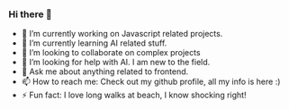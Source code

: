 ### Hi there 👋

- 🔭 I’m currently working on Javascript related projects.
- 🌱 I’m currently learning AI related stuff.
- 👯 I’m looking to collaborate on complex projects 
- 🤔 I’m looking for help with AI. I am new to the field.
- 💬 Ask me about anything related to frontend.
- 📫 How to reach me: Check out my github profile, all my info is here :)
- ⚡ Fun fact: I love long walks at beach, I know shocking right!
